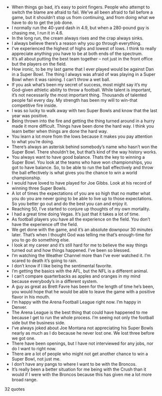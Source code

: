  - When things go bad, it’s easy to point fingers. People who attempt to switch the blame are afraid to fail. We’ve all been afraid to fail before a game, but it shouldn’t stop us from continuing, and from doing what we have to do to get the job done.
 - I normally run the 40-yard dash in 4.9, but when a 280-pound guy is chasing me, I run it in 4.6.
 - In the long run, the cream always rises and the crap always sinks.
 - I always believe there’s a reason why you go through everything.
 - I’ve experienced the highest of highs and lowest of lows. I think to really appreciate anything you have to be at both ends of the spectrum.
 - It’s all about putting the best team together – not just in the front office but the players on the field.
 - How ironic, to be my last game that I ever played would be against Dan in a Super Bowl. The thing I always was afraid of was playing in a Super Bowl when it was raining. I can’t throw a wet ball.
 - If you ask what’s been my secret of success, most might say it’s my God-given athletic ability to throw a football. While talent is important, it’s not necessarily the most important thing. Thousands of talented people fail every day. My strength has been my will to win-that competitive fire inside.
 - I was so lucky to walk away with two Super Bowls and know that the last year was positive.
 - Being thrown into the fire and getting the thing turned around in a hurry made it more difficult. Things have been done the hard way. I think you learn better when things are done the hard way.
 - You learn a lot more from the lows because it makes you pay attention to what you’re doing.
 - There’s always an asterisk behind somebody’s name who hasn’t won the Super Bowl. There shouldn’t be, but that’s kind of the way history works.
 - You always want to have good balance. Thats the key to winning a Super Bowl. You look at the teams who have won championships, you got to have balance. So, to be able to run the ball effectively and throw the ball effectively is what gives you the chance to win a world championship.
 - I would have loved to have played for Joe Gibbs. Look at his record of winning three Super Bowls.
 - A lot of times the expectations of you are so high that no matter what you do you are never going to be able to live up to those expectations. So you better go out and do the best you can and enjoy it.
 - Reaching 50, I’ve started to conjure up thoughts of my own mortality.
 - I had a great time doing Vegas. It’s just that it takes a lot of time.
 - As football players you have all the experience on the field. You don’t have the experience off the field.
 - We get done with the game, and it’s an absolute downpour 30 minutes later. That’s when I thought God was telling me that’s enough-time for you to go do something else.
 - I look at my career and it’s still hard for me to believe the way things turned out and how things happened. I’ve been so blessed.
 - I’m watching the Weather Channel more than I’ve ever watched it. I’m scared to death it’s going to rain.
 - I don’t know if I like being the sentimental favorite.
 - I’m getting the basics with the AFL, but the NFL is a different animal.
 - I can’t compare quarterbacks as apples and oranges in my mind because everybody’s in a different system.
 - A guy as great as Brett Favre has been for the length of time he’s been, you would hope that he would be able to leave the game with a positive flavor in his mouth.
 - I’m happy with the Arena Football League right now. I’m happy in Denver.
 - The Arena League is the best thing that could have happened to me because I get to run the whole process. I’m seeing not only the football side but the business side.
 - I’ve always joked about Joe Montana not appreciating his Super Bowls nearly as much as I do because he never lost one. We lost three before we got one.
 - There have been openings, but I have not interviewed for any jobs, nor do I want to right now.
 - There are a lot of people who might not get another chance to win a Super Bowl, not just me.
 - I don’t have any pangs to where I want to be with the Broncos.
 - It’s really been a better situation for me being with the Crush than it would if I were with the Broncos because this has given me a lot more broad range.

32 quotes